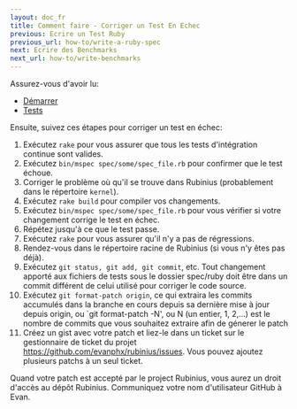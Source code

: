 ```yaml
---
layout: doc_fr
title: Comment faire - Corriger un Test En Echec
previous: Ecrire un Test Ruby
previous_url: how-to/write-a-ruby-spec
next: Ecrire des Benchmarks
next_url: how-to/write-benchmarks
---
```


Assurez-vous d'avoir lu:

  *  [Démarrer](/doc/fr/getting-started/)
  *  [Tests](/doc/fr/specs/)

Ensuite, suivez ces étapes pour corriger un test en échec:

  1.  Exécutez `rake` pour vous assurer que tous les tests d'intégration continue sont valides.
  2.  Exécutez `bin/mspec spec/some/spec_file.rb` pour confirmer que le test échoue.
  3.  Corriger le problème où qu'il se trouve dans Rubinius (probablement dans le répertoire `kernel`).
  4.  Exécutez `rake build` pour compiler vos changements.
  5.  Exécutez `bin/mspec spec/some/spec_file.rb` pour vous vérifier si votre changement corrige le test en échec.
  6.  Répétez jusqu'à ce que le test passe.
  7.  Exécutez `rake` pour vous assurer qu'il n'y a pas de régressions.
  8.  Rendez-vous dans le répertoire racine de Rubinius (si vous n'y êtes pas déjà).
  9.  Exécutez `git status, git add, git commit`, etc. Tout changement apporté aux fichiers de tests sous le dossier
  spec/ruby doit être dans un commit différent de celui utilisé pour corriger le code source.
  10. Exécutez `git format-patch origin`, ce qui extraira les commits accumulés dans la branche en cours depuis sa dernière mise à jour depuis origin, ou `git format-patch -N', ou N (un entier, 1, 2,...) est le nombre de commits que vous souhaitez extraire afin de génerer le patch
  11. Créez un gist avec votre patch et liez-le dans un ticket sur le gestionnaire de ticket du projet https://github.com/evanphx/rubinius/issues. Vous pouvez ajoutez plusieurs patchs à un seul ticket.

Quand votre patch est accepté par le project Rubinius, vous aurez un
droit d'accès au dépôt Rubinius. Communiquez votre nom d'utilisateur
GitHub à Evan.
